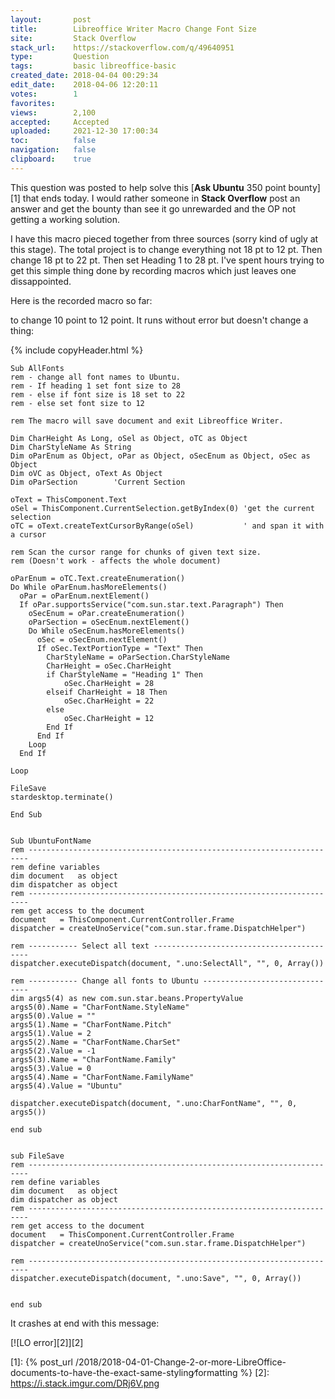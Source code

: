 ```yaml
---
layout:       post
title:        Libreoffice Writer Macro Change Font Size
site:         Stack Overflow
stack_url:    https://stackoverflow.com/q/49640951
type:         Question
tags:         basic libreoffice-basic
created_date: 2018-04-04 00:29:34
edit_date:    2018-04-06 12:20:11
votes:        1
favorites:    
views:        2,100
accepted:     Accepted
uploaded:     2021-12-30 17:00:34
toc:          false
navigation:   false
clipboard:    true
---
```


This question was posted to help solve this [**Ask Ubuntu** 350 point bounty][1] that ends today. I would rather someone in **Stack Overflow** post an answer and get the bounty than see it go unrewarded and the OP not getting a working solution.

I have this macro pieced together from three sources (sorry kind of ugly at this stage).
The total project is to change everything not 18 pt to 12 pt. Then change 18 pt to 22 pt. Then set Heading 1 to 28 pt. I've spent hours trying to get this simple thing done by recording macros which just leaves one dissappointed.

Here is the recorded macro so far:

 to change 10 point to 12 point. It runs without error but doesn't change a thing:



{% include copyHeader.html %}
``` basic
Sub AllFonts
rem - change all font names to Ubuntu.
rem - If heading 1 set font size to 28
rem - else if font size is 18 set to 22
rem - else set font size to 12

rem The macro will save document and exit Libreoffice Writer.

Dim CharHeight As Long, oSel as Object, oTC as Object
Dim CharStyleName As String
Dim oParEnum as Object, oPar as Object, oSecEnum as Object, oSec as Object
Dim oVC as Object, oText As Object
Dim oParSection        'Current Section
      
oText = ThisComponent.Text
oSel = ThisComponent.CurrentSelection.getByIndex(0) 'get the current selection
oTC = oText.createTextCursorByRange(oSel)           ' and span it with a cursor

rem Scan the cursor range for chunks of given text size.
rem (Doesn't work - affects the whole document)

oParEnum = oTC.Text.createEnumeration()
Do While oParEnum.hasMoreElements()
  oPar = oParEnum.nextElement()
  If oPar.supportsService("com.sun.star.text.Paragraph") Then
    oSecEnum = oPar.createEnumeration()
    oParSection = oSecEnum.nextElement()
    Do While oSecEnum.hasMoreElements()
      oSec = oSecEnum.nextElement()
      If oSec.TextPortionType = "Text" Then
		CharStyleName = oParSection.CharStyleName
        CharHeight = oSec.CharHeight
		if CharStyleName = "Heading 1" Then
	        oSec.CharHeight = 28
	    elseif CharHeight = 18 Then
	        oSec.CharHeight = 22
	    else
	        oSec.CharHeight = 12
        End If
      End If
    Loop
  End If

Loop

FileSave
stardesktop.terminate()

End Sub


Sub UbuntuFontName
rem ----------------------------------------------------------------------
rem define variables
dim document   as object
dim dispatcher as object
rem ----------------------------------------------------------------------
rem get access to the document
document   = ThisComponent.CurrentController.Frame
dispatcher = createUnoService("com.sun.star.frame.DispatchHelper")

rem ----------- Select all text ------------------------------------------
dispatcher.executeDispatch(document, ".uno:SelectAll", "", 0, Array())

rem ----------- Change all fonts to Ubuntu -------------------------------
dim args5(4) as new com.sun.star.beans.PropertyValue
args5(0).Name = "CharFontName.StyleName"
args5(0).Value = ""
args5(1).Name = "CharFontName.Pitch"
args5(1).Value = 2
args5(2).Name = "CharFontName.CharSet"
args5(2).Value = -1
args5(3).Name = "CharFontName.Family"
args5(3).Value = 0
args5(4).Name = "CharFontName.FamilyName"
args5(4).Value = "Ubuntu"

dispatcher.executeDispatch(document, ".uno:CharFontName", "", 0, args5())

end sub


sub FileSave
rem ----------------------------------------------------------------------
rem define variables
dim document   as object
dim dispatcher as object
rem ----------------------------------------------------------------------
rem get access to the document
document   = ThisComponent.CurrentController.Frame
dispatcher = createUnoService("com.sun.star.frame.DispatchHelper")

rem ----------------------------------------------------------------------
dispatcher.executeDispatch(document, ".uno:Save", "", 0, Array())


end sub

```

It crashes at end with this message:

[![LO error][2]][2]




  [1]: {% post_url /2018/2018-04-01-Change-2-or-more-LibreOffice-documents-to-have-the-exact-same-styling∕formatting %}
  [2]: https://i.stack.imgur.com/DRj6V.png
